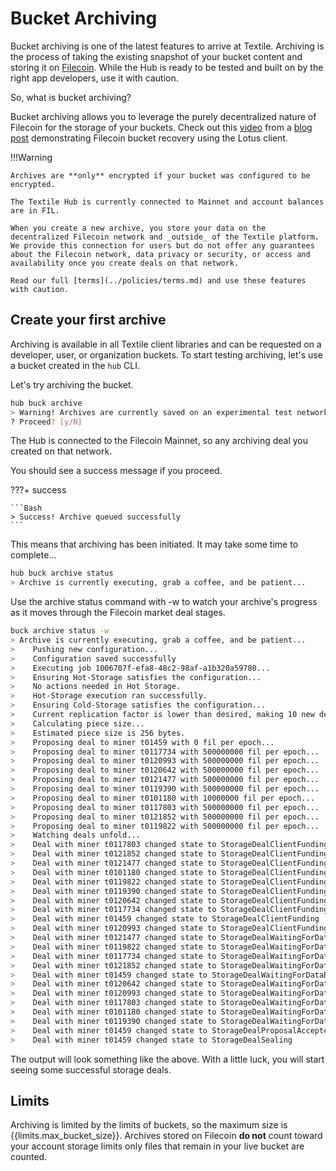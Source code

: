 # Bucket Archiving

Bucket archiving is one of the latest features to arrive at Textile. Archiving is the process of taking the existing snapshot of your bucket content and storing it on [Filecoin](https://filecoin.io/). While the Hub is ready to be tested and built on by the right app developers, use it with caution.

So, what is bucket archiving?

Bucket archiving allows you to leverage the purely decentralized nature of Filecoin for the storage of your buckets. Check out this [video](https://www.youtube.com/watch?v=jiBUxIi1zko&feature=emb_title&ab_channel=IgnacioHagopian) from a [blog post](https://blog.textile.io/buckets-diffing-syncing-archiving/) demonstrating Filecoin bucket recovery using the Lotus client.

!!!Warning

    Archives are **only** encrypted if your bucket was configured to be encrypted.

    The Textile Hub is currently connected to Mainnet and account balances are in FIL.

    When you create a new archive, you store your data on the decentralized Filecoin network and _outside_ of the Textile platform. We provide this connection for users but do not offer any guarantees about the Filecoin network, data privacy or security, or access and availability once you create deals on that network.
    
    Read our full [terms](../policies/terms.md) and use these features with caution. 

## Create your first archive

Archiving is available in all Textile client libraries and can be requested on a developer, user, or organization buckets. To start testing archiving, let's use a bucket created in the `hub` CLI. 

Let's try archiving the bucket.

```sh
hub buck archive
> Warning! Archives are currently saved on an experimental test network. They may be lost at any time.
? Proceed? [y/N]
```

The Hub is connected to the Filecoin Mainnet, so any archiving deal you created on that network.

You should see a success message if you proceed.

???+ success

    ```Bash
    > Success! Archive queued successfully
    ```

This means that archiving has been initiated. It may take some time to complete...

```sh
hub buck archive status
> Archive is currently executing, grab a coffee, and be patient...
```

Use the archive status command with -w to watch your archive's progress as it moves through the Filecoin market deal stages.

```sh
buck archive status -w
> Archive is currently executing, grab a coffee, and be patient...
>    Pushing new configuration...
>    Configuration saved successfully
>    Executing job 1006707f-efa8-48c2-98af-a1b320a59780...
>    Ensuring Hot-Storage satisfies the configuration...
>    No actions needed in Hot Storage.
>    Hot-Storage execution ran successfully.
>    Ensuring Cold-Storage satisfies the configuration...
>    Current replication factor is lower than desired, making 10 new deals...
>    Calculating piece size...
>    Estimated piece size is 256 bytes.
>    Proposing deal to miner t01459 with 0 fil per epoch...
>    Proposing deal to miner t0117734 with 500000000 fil per epoch...
>    Proposing deal to miner t0120993 with 500000000 fil per epoch...
>    Proposing deal to miner t0120642 with 500000000 fil per epoch...
>    Proposing deal to miner t0121477 with 500000000 fil per epoch...
>    Proposing deal to miner t0119390 with 500000000 fil per epoch...
>    Proposing deal to miner t0101180 with 10000000 fil per epoch...
>    Proposing deal to miner t0117803 with 500000000 fil per epoch...
>    Proposing deal to miner t0121852 with 500000000 fil per epoch...
>    Proposing deal to miner t0119822 with 500000000 fil per epoch...
>    Watching deals unfold...
>    Deal with miner t0117803 changed state to StorageDealClientFunding
>    Deal with miner t0121852 changed state to StorageDealClientFunding
>    Deal with miner t0121477 changed state to StorageDealClientFunding
>    Deal with miner t0101180 changed state to StorageDealClientFunding
>    Deal with miner t0119822 changed state to StorageDealClientFunding
>    Deal with miner t0119390 changed state to StorageDealClientFunding
>    Deal with miner t0120642 changed state to StorageDealClientFunding
>    Deal with miner t0117734 changed state to StorageDealClientFunding
>    Deal with miner t01459 changed state to StorageDealClientFunding
>    Deal with miner t0120993 changed state to StorageDealClientFunding
>    Deal with miner t0121477 changed state to StorageDealWaitingForDataRequest
>    Deal with miner t0119822 changed state to StorageDealWaitingForDataRequest
>    Deal with miner t0117734 changed state to StorageDealWaitingForDataRequest
>    Deal with miner t0121852 changed state to StorageDealWaitingForDataRequest
>    Deal with miner t01459 changed state to StorageDealWaitingForDataRequest
>    Deal with miner t0120642 changed state to StorageDealWaitingForDataRequest
>    Deal with miner t0120993 changed state to StorageDealWaitingForDataRequest
>    Deal with miner t0117803 changed state to StorageDealWaitingForDataRequest
>    Deal with miner t0101180 changed state to StorageDealWaitingForDataRequest
>    Deal with miner t0119390 changed state to StorageDealWaitingForDataRequest
>    Deal with miner t01459 changed state to StorageDealProposalAccepted
>    Deal with miner t01459 changed state to StorageDealSealing
```

The output will look something like the above. With a little luck, you will start seeing some successful storage deals.

## Limits

Archiving is limited by the limits of buckets, so the maximum size is {{limits.max_bucket_size}}. Archives stored on Filecoin **do not** count toward your account storage limits only files that remain in your live bucket are counted.